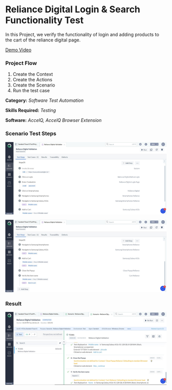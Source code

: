 # Reliance Digital Login & Search Functionality Test

In this Project, we verify the functionality of login and adding products to the cart of the reliance digital page.

[Demo Video](https://youtu.be/Jk3i7XurFJE)


### Project Flow

1. Create the Context
2. Create the Actions 
3. Create the Scenario 
4. Run the test case

**Category:** _Software Test Automation_

**Skills Required:** _Testing_

**Software:** _AccelQ,_ _AccelQ Browser Extension_

### Scenario Test Steps

![s1](https://github.com/sandeshtiwari16/reliance-digital/blob/main/Screenshots/ScenarioSteps1.JPG)

![s2](https://github.com/sandeshtiwari16/reliance-digital/blob/main/Screenshots/ScenarioSteps2.JPG)

### Result

![result](https://github.com/sandeshtiwari16/reliance-digital/blob/main/Screenshots/TestCaseResult.JPG)
